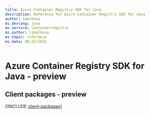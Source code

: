 ```yaml
---
title: Azure Container Registry SDK for Java
description: Reference for Azure Container Registry SDK for Java
author: lmolkova
ms.devlang: java
ms.service: containerregistry
ms.author: limolkova
ms.topic: reference
ms.data: 08/22/2022
---
```

# Azure Container Registry SDK for Java - preview

## Client packages - preview
[!INCLUDE [client-packages](container-registry-client-index.md)]